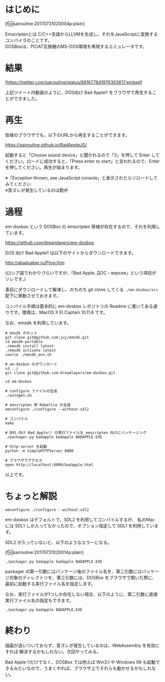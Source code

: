 # はじめに

[f:id:sairoutine:20170731020004p:plain]

Emscriptenとは C/C++言語からLLVMを生成し、それをJavaScriptに変換するコンパイラのことです。  
DOSBoxは、PC/AT互換機のMS-DOS環境を再現するエミュレータです。  

# 結果

[https://twitter.com/sairoutine/status/891677841976303617:embed]

上記ツイート内動画のように、DOS向け Bad Apple!! をブラウザで再生することができました。  


# 再生
皆様のブラウザでも、以下のURLから再生することができます。  
  
https://sairoutine.github.io/BadAppleJS/

起動すると「Choose sound device」と聞かれるので「3」を押して Enter してください。ロードに成功すると、「Press enter to start」と言われるので、Enter を押してください。再生が始まります。

※「Exception thrown, see JavaScript console」と表示されたらリロードしてみてください  
※音ズレが発生しているのは勘弁  

# 過程
em-dosbox という DOSBox の emscripten 移植が存在するので、それを利用しています。

https://github.com/dreamlayers/em-dosbox

DOS 向け Bad Apple!! は以下のサイトからダウンロードできます。

http://abaduaber.ru/Prog.htm

(ロシア語でわかりづらいですが、「Bad Apple, ДОС - версия」という項目がソレです。)

事前にダウンロードして解凍し、のちのち git clone してくる `./em-dosbox/src` 配下に移動させておきます。


コンパイル手順は基本的に em-dosbox レポジトリの Readme に書いてある通りです。環境は、MacOS X EI Captain 10.11.6 です。

なお、emsdk を利用しています。

```
# emsdk のセット
git clone git@github.com:juj/emsdk.git
cd emsdk-portable
./emsdk install latest
./emsdk activate latest
source ./emsdk_env.sh 

# em-dosbox のダウンロード
cd ../
git clone git@github.com:dreamlayers/em-dosbox.git

cd em-dosbox

# configure ファイルの生成
./autogen.sh

# emscripten 用 Makefile の生成
emconfigure ./configure --without-sdl2

# コンパイル
make

# DOS 向け Bad Apple!! の実行ファイルを emscripten 向けにパッケージング
./packager.py badapple badapple BADAPPLE.EXE

# http-server を起動
python -m SimpleHTTPServer 8000

# ブラウザでアクセス
open http://localhost:8000/badapple.html
```

以上です。

# ちょっと解説

```
emconfigure ./configure --without-sdl2
```

em-dosbox はデフォルトで、SDL2 を利用してコンパイルするが、
私のMac には SDL1 しか入ってなかったので、オプション指定して SDL1 を利用しています。

SDL2 が入っていないと、以下のようなエラーになる。

[f:id:sairoutine:20170731020014p:plain]


```
./packager.py badapple badapple BADAPPLE.EXE
```

packager の第一引数にはパッケージ後のファイル名を、第二引数にはパッケージ対象のディレクトリを、第三引数には、DOSBox をブラウザで開いた際に、最初に起動する実行ファイル名を指定します。

なお、実行ファイルが1つしか存在しない場合、以下のように、第二引数に直接実行ファイル名の指定もできます。

```
./packager.py badapple BADAPPLE.EXE
```

# 終わり
描画が追いついておらず、音ズレが発生しているのは、WebAssembly を有効にすれば
解決するかもしれない。次回やってみる。

Bad Apple !!だけでなく、DOSBox では例えば Win3.1 や Windows 98 も起動できるみたいなので、うまくやれば、ブラウザ上でそれらも動かせるかもしれない。
